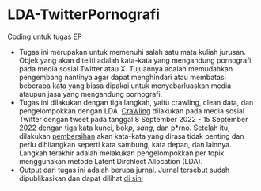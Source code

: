# LDA-TwitterPornografi
Coding untuk tugas EP
- Tugas ini merupakan untuk memenuhi salah satu mata kuliah jurusan. Objek yang akan diteliti adalah kata-kata yang mengandung pornografi pada media sosial Twitter atau X. Tujuannya adalah
  memudahkan pengembang nantinya agar dapat menghindari atau membatasi beberapa kata yang biasa dipakai untuk menyebarluaskan media ataupun jasa yang mengandung pornografi.
- Tugas ini dilakukan dengan tiga langkah, yaitu crawling, clean data, dan pengelompokkan dengan LDA. [Crawling](Crawling) dilakukan pada media sosial Twitter dengan tweet pada tanggal 8 September 2022 - 15 September 2022 dengan tiga kata kunci, bok*p, sang*, dan p*rno. Setelah itu, dilakukan [pembersihan](https://github.com/vaniarhm19/LDA-TwitterPornografi/blob/main/Data%20Cleaning) akan kata-kata yang dirasa tidak penting dan perlu dihilangkan seperti kata sambung, kata depan, dan lainnya. Langkah terakhir adalah melakukan pengelompokkan per topik menggunakan metode Latent Dirchlect Allocation (LDA).
- Output dari tugas ini adalah berupa jurnal. Jurnal tersebut sudah dipublikasikan dan dapat dilihat [di sini](https://doi.org/10.26740/jieet.v6n2.p66-72)
